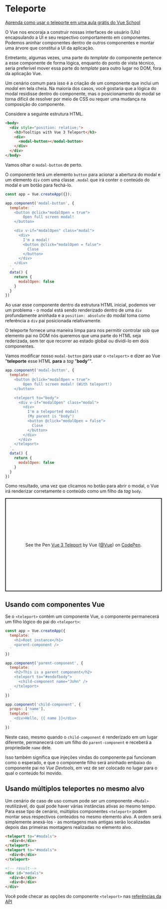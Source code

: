# Teleporte

<div class="vueschool"><a href="https://vueschool.io/lessons/vue-3-teleport?friend=vuejs" target="_blank" rel="sponsored noopener" title="Learn how to use teleport with Vue School">Aprenda como usar o teleporte em uma aula grátis do Vue School</a></div>

O Vue nos encoraja a construir nossas interfaces de usuário (UIs) encapsulando a UI e seu respectivo comportamento em componentes. Podemos aninhar componentes dentro de outros componentes e montar uma árvore que constitui a UI da aplicação.

Entretanto, algumas vezes, uma parte do _template_ do componente pertence a esse componente de forma lógica, enquanto do ponto de vista técnico, seria preferível mover essa parte do _template_ para outro lugar no DOM, fora da aplicação Vue.

Um cenário comum para isso é a criação de um componente que inclui um _modal_ em tela cheia. Na maioria dos casos, você gostaria que a lógica do modal residisse dentro do componente, mas o posicionamento do modal se torna difícil de resolver por meio de CSS ou requer uma mudança na composição do componente.

Considere a seguinte estrutura HTML.

```html
<body>
  <div style="position: relative;">
    <h3>Tooltips with Vue 3 Teleport</h3>
    <div>
      <modal-button></modal-button>
    </div>
  </div>
</body>
```

Vamos olhar o `modal-button` de perto.

O componente terá um elemento `button` para acionar a abertura do modal e um elemento `div` com uma classe `.modal` que irá conter o conteúdo do modal e um botão para fechá-lo.

```js
const app = Vue.createApp({});

app.component('modal-button', {
  template: `
    <button @click="modalOpen = true">
        Open full screen modal!
    </button>

    <div v-if="modalOpen" class="modal">
      <div>
        I'm a modal! 
        <button @click="modalOpen = false">
          Close
        </button>
      </div>
    </div>
  `,
  data() {
    return { 
      modalOpen: false
    }
  }
})
```

Ao usar esse componente dentro da estrutura HTML inicial, podemos ver um problema - o modal está sendo renderizado dentro de uma `div` profundamente aninhada e a `position: absolute` do modal toma como referência a `div` pai posicionada relativamente. 

O teleporte fornece uma maneira limpa para nos permitir controlar sob que elemento pai no DOM nós queremos que uma parte do HTML seja rederizada, sem ter que recorrer ao estado global ou dividí-lo em dois componentes.

Vamos modificar nosso `modal-button` para usar o `<teleport>` e dizer ao Vue "**teleporte** esse HTML **para** a _tag_ "**body**"". 

```js
app.component('modal-button', {
  template: `
    <button @click="modalOpen = true">
        Open full screen modal! (With teleport!)
    </button>

    <teleport to="body">
      <div v-if="modalOpen" class="modal">
        <div>
          I'm a teleported modal! 
          (My parent is "body")
          <button @click="modalOpen = false">
            Close
          </button>
        </div>
      </div>
    </teleport>
  `,
  data() {
    return { 
      modalOpen: false
    }
  }
})
```

Como resultado, uma vez que clicamos no botão para abrir o modal, o Vue irá renderizar corretamente o conteúdo como um filho da _tag_ `body`.

<p class="codepen" data-height="300" data-theme-id="39028" data-default-tab="js,result" data-user="Vue" data-slug-hash="gOPNvjR" data-preview="true" data-editable="true" style="height: 300px; box-sizing: border-box; display: flex; align-items: center; justify-content: center; border: 2px solid; margin: 1em 0; padding: 1em;" data-pen-title="Vue 3 Teleport">
  <span>See the Pen <a href="https://codepen.io/team/Vue/pen/gOPNvjR">
  Vue 3 Teleport</a> by Vue (<a href="https://codepen.io/Vue">@Vue</a>)
  on <a href="https://codepen.io">CodePen</a>.</span>
</p>
<script async src="https://static.codepen.io/assets/embed/ei.js"></script>

## Usando com componentes Vue

Se o `<teleport>` contém um componente Vue, o componente permanecerá um filho lógico do pai do `<teleport>`:

```js
const app = Vue.createApp({
  template: `
    <h1>Root instance</h1>
    <parent-component />
  `
})

app.component('parent-component', {
  template: `
    <h2>This is a parent component</h2>
    <teleport to="#endofbody">
      <child-component name="John" />
    </teleport>
  `
})

app.component('child-component', {
  props: ['name'],
  template: `
    <div>Hello, {{ name }}</div>
  `
})
```

Neste caso, mesmo quando o `child-component` é renderizado em um lugar diferente, permanecerá com um filho do `parent-component` e receberá a propriedade `name` dele.

Isso também significa que injeções vindas do componente pai funcionam como o esperado, e que o componente filho será aninhado embaixo do componente pai no _Vue Devtools_, em vez de ser colocado no lugar para o qual o conteúdo foi movido.

## Usando múltiplos teleportes no mesmo alvo

Um cenário de caso de uso comum pode ser um componente `<Modal>` reutilizável, do qual pode haver várias instâncias ativas ao mesmo tempo. Para esse tipo de cenário, múltiplos componentes `<teleport>` podem montar seus respectivos conteúdos no mesmo elemento alvo. A ordem será simplemente anexá-los - as montagens mais antigas serão localizadas depois das primeiras montagens realizadas no elemento alvo.

```html
<teleport to="#modals">
  <div>A</div>
</teleport>
<teleport to="#modals">
  <div>B</div>
</teleport>

<!-- result-->
<div id="modals">
  <div>A</div>
  <div>B</div>
</div>
```

Você pode checar as opções do componente `<teleport>` nas [referências da API](../api/built-in-components.html#teleport)
